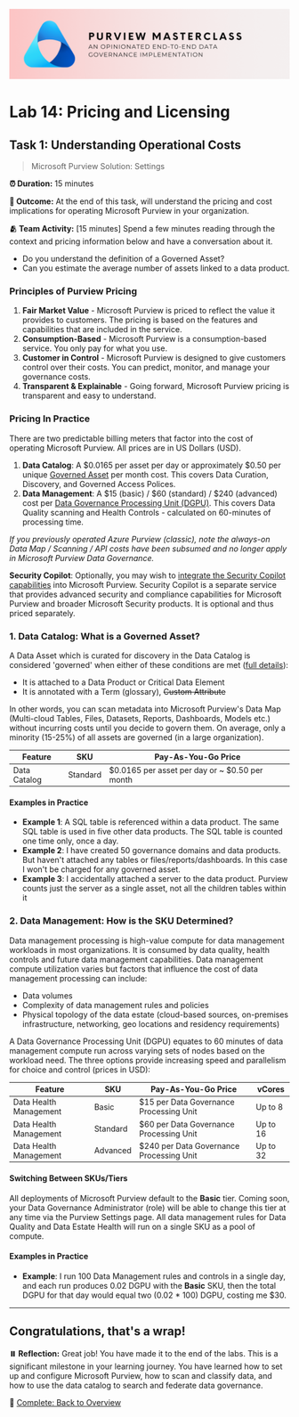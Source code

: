 ![Banner](./assets/banner.png)

# Lab 14: Pricing and Licensing

## Task 1: Understanding Operational Costs

> Microsoft Purview Solution: Settings

**⏰ Duration:** 15 minutes

**🎯 Outcome:** At the end of this task, will understand the pricing and cost implications for operating Microsoft Purview in your organization.

**🫂 Team Activity:** [15 minutes] Spend a few minutes reading through the context and pricing information below and have a conversation about it.

- Do you understand the definition of a Governed Asset?
- Can you estimate the average number of assets linked to a data product.

### Principles of Purview Pricing

1. **Fair Market Value** - Microsoft Purview is priced to reflect the value it provides to customers. The pricing is based on the features and capabilities that are included in the service.
2. **Consumption-Based** - Microsoft Purview is a consumption-based service. You only pay for what you use.
3. **Customer in Control** - Microsoft Purview is designed to give customers control over their costs. You can predict, monitor, and manage your governance costs.
4. **Transparent & Explainable** - Going forward, Microsoft Purview pricing is transparent and easy to understand.

### Pricing In Practice

There are two predictable billing meters that factor into the cost of operating Microsoft Purview. All prices are in US Dollars (USD).

1. **Data Catalog**: A $0.0165 per asset per day or approximately $0.50 per unique [Governed Asset](https://learn.microsoft.com/en-us/purview/ms-purview-dg-pricing-concepts#what-is-a-governed-asset) per month cost. This covers Data Curation, Discovery, and Governed Access Polices.
2. **Data Management**: A $15 (basic) / $60 (standard) / $240 (advanced) cost per [Data Governance Processing Unit (DGPU)](https://learn.microsoft.com/en-us/purview/ms-purview-dg-pricing-concepts#data-governance-processing-units-explained). This covers Data Quality scanning and Health Controls - calculated on 60-minutes of processing time.

_If you previously operated Azure Purview (classic), note the always-on Data Map / Scanning / API costs have been subsumed and no longer apply in Microsoft Purview Data Governance._

**Security Copilot**: Optionally, you may wish to [integrate the Security Copilot capabilities](https://learn.microsoft.com/en-us/purview/copilot-in-purview-overview?bc=%2Fsecurity-copilot%2Fbreadcrumb%2Ftoc.json&toc=%2Fsecurity-copilot%2Ftoc.json) into Microsoft Purview. Security Copilot is a separate service that provides advanced security and compliance capabilities for Microsoft Purview and broader Microsoft Security products. It is optional and thus priced separately.

### 1. Data Catalog: What is a Governed Asset?

A Data Asset which is curated for discovery in the Data Catalog is considered 'governed' when either of these conditions are met ([full details](https://learn.microsoft.com/en-us/purview/ms-purview-dg-pricing-concepts#what-is-a-governed-asset)):

- It is attached to a Data Product or Critical Data Element
- It is annotated with a Term (glossary), ~~Custom Attribute~~

In other words, you can scan metadata into Microsoft Purview's Data Map (Multi-cloud Tables, Files, Datasets, Reports, Dashboards, Models etc.) without incurring costs until you decide to govern them. On average, only a minority (15-25%) of all assets are governed (in a large organization).

| Feature      | SKU      | Pay-As-You-Go Price                            |
| ------------ | -------- | ---------------------------------------------- |
| Data Catalog | Standard | $0.0165 per asset per day or ~ $0.50 per month |

#### Examples in Practice

- **Example 1**: A SQL table is referenced within a data product. The same SQL table is used in five other data products. The SQL table is counted one time only, once a day.
- **Example 2**: I have created 50 governance domains and data products. But haven't attached any tables or files/reports/dashboards. In this case I won't be charged for any governed asset.
- **Example 3**: I accidentally attached a server to the data product. Purview counts just the server as a single asset, not all the children tables within it

### 2. Data Management: How is the SKU Determined?

Data management processing is high-value compute for data management workloads in most organizations. It is consumed by data quality, health controls and future data management capabilities. Data management compute utilization varies but factors that influence the cost of data management processing can include:

- Data volumes
- Complexity of data management rules and policies
- Physical topology of the data estate (cloud-based sources, on-premises infrastructure, networking, geo locations and residency requirements)

A Data Governance Processing Unit (DGPU) equates to 60 minutes of data management compute run across varying sets of nodes based on the workload need. The three options provide increasing speed and parallelism for choice and control (prices in USD):

| Feature                | SKU      | Pay-As-You-Go Price                      | vCores   |
| ---------------------- | -------- | ---------------------------------------- | -------- |
| Data Health Management | Basic    | $15 per Data Governance Processing Unit  | Up to 8  |
| Data Health Management | Standard | $60 per Data Governance Processing Unit  | Up to 16 |
| Data Health Management | Advanced | $240 per Data Governance Processing Unit | Up to 32 |

#### Switching Between SKUs/Tiers

All deployments of Microsoft Purview default to the **Basic** tier. Coming soon, your Data Governance Administrator (role) will be able to change this tier at any time via the Purview Settings page. All data management rules for Data Quality and Data Estate Health will run on a single SKU as a pool of compute.

#### Examples in Practice

- **Example**: I run 100 Data Management rules and controls in a single day, and each run produces 0.02 DGPU with the **Basic** SKU, then the total DGPU for that day would equal two (0.02 \* 100) DGPU, costing me $30.

---

## Congratulations, that's a wrap!

**⏸️ Reflection:** Great job! You have made it to the end of the labs. This is a significant milestone in your learning journey. You have learned how to set up and configure Microsoft Purview, how to scan and classify data, and how to use the data catalog to search and federate data governance.

🏁 [Complete: Back to Overview](./README.md)
